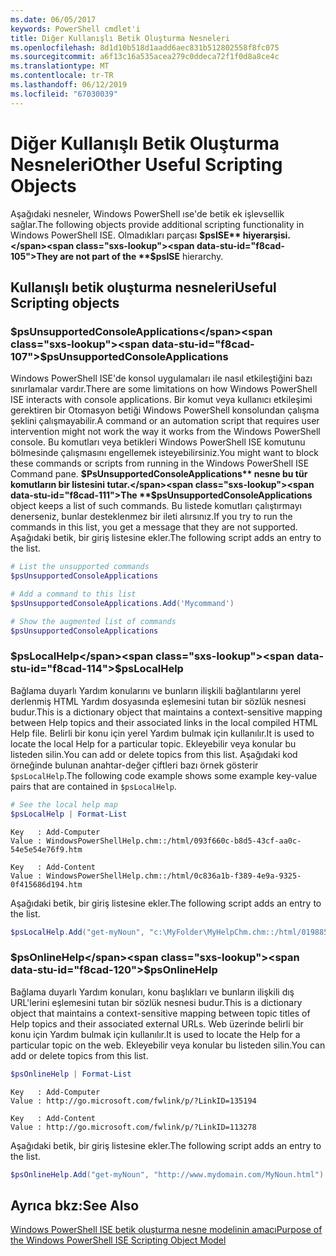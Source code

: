 ```yaml
---
ms.date: 06/05/2017
keywords: PowerShell cmdlet'i
title: Diğer Kullanışlı Betik Oluşturma Nesneleri
ms.openlocfilehash: 8d1d10b518d1aadd6aec831b512802558f8fc075
ms.sourcegitcommit: a6f13c16a535acea279c0ddeca72f1f0d8a8ce4c
ms.translationtype: MT
ms.contentlocale: tr-TR
ms.lasthandoff: 06/12/2019
ms.locfileid: "67030039"
---
```

# <a name="other-useful-scripting-objects"></a><span data-ttu-id="f8cad-103">Diğer Kullanışlı Betik Oluşturma Nesneleri</span><span class="sxs-lookup"><span data-stu-id="f8cad-103">Other Useful Scripting Objects</span></span>

<span data-ttu-id="f8cad-104">Aşağıdaki nesneler, Windows PowerShell ıse'de betik ek işlevsellik sağlar.</span><span class="sxs-lookup"><span data-stu-id="f8cad-104">The following objects provide additional scripting functionality in Windows PowerShell ISE.</span></span> <span data-ttu-id="f8cad-105">Olmadıkları parçası **$psISE** hiyerarşisi.</span><span class="sxs-lookup"><span data-stu-id="f8cad-105">They are not part of the **$psISE** hierarchy.</span></span>

## <a name="useful-scripting-objects"></a><span data-ttu-id="f8cad-106">Kullanışlı betik oluşturma nesneleri</span><span class="sxs-lookup"><span data-stu-id="f8cad-106">Useful Scripting objects</span></span>

### <a name="psunsupportedconsoleapplications"></a><span data-ttu-id="f8cad-107">$psUnsupportedConsoleApplications</span><span class="sxs-lookup"><span data-stu-id="f8cad-107">$psUnsupportedConsoleApplications</span></span>

<span data-ttu-id="f8cad-108">Windows PowerShell ISE'de konsol uygulamaları ile nasıl etkileştiğini bazı sınırlamalar vardır.</span><span class="sxs-lookup"><span data-stu-id="f8cad-108">There are some limitations on how Windows PowerShell ISE interacts with console applications.</span></span> <span data-ttu-id="f8cad-109">Bir komut veya kullanıcı etkileşimi gerektiren bir Otomasyon betiği Windows PowerShell konsolundan çalışma şeklini çalışmayabilir.</span><span class="sxs-lookup"><span data-stu-id="f8cad-109">A command or an automation script that requires user intervention might not work the way it works from the Windows PowerShell console.</span></span> <span data-ttu-id="f8cad-110">Bu komutları veya betikleri Windows PowerShell ISE komutunu bölmesinde çalışmasını engellemek isteyebilirsiniz.</span><span class="sxs-lookup"><span data-stu-id="f8cad-110">You might want to block these commands or scripts from running in the Windows PowerShell ISE Command pane.</span></span> <span data-ttu-id="f8cad-111">**$PsUnsupportedConsoleApplications** nesne bu tür komutların bir listesini tutar.</span><span class="sxs-lookup"><span data-stu-id="f8cad-111">The **$psUnsupportedConsoleApplications** object keeps a list of such commands.</span></span> <span data-ttu-id="f8cad-112">Bu listede komutları çalıştırmayı denerseniz, bunlar desteklenmez bir ileti alırsınız.</span><span class="sxs-lookup"><span data-stu-id="f8cad-112">If you try to run the commands in this list, you get a message that they are not supported.</span></span> <span data-ttu-id="f8cad-113">Aşağıdaki betik, bir giriş listesine ekler.</span><span class="sxs-lookup"><span data-stu-id="f8cad-113">The following script adds an entry to the list.</span></span>

```powershell
# List the unsupported commands
$psUnsupportedConsoleApplications

# Add a command to this list
$psUnsupportedConsoleApplications.Add('Mycommand')

# Show the augmented list of commands
$psUnsupportedConsoleApplications
```

### <a name="pslocalhelp"></a><span data-ttu-id="f8cad-114">$psLocalHelp</span><span class="sxs-lookup"><span data-stu-id="f8cad-114">$psLocalHelp</span></span>

<span data-ttu-id="f8cad-115">Bağlama duyarlı Yardım konularını ve bunların ilişkili bağlantılarını yerel derlenmiş HTML Yardım dosyasında eşlemesini tutan bir sözlük nesnesi budur.</span><span class="sxs-lookup"><span data-stu-id="f8cad-115">This is a dictionary object that maintains a context-sensitive mapping between Help topics and their associated links in the local compiled HTML Help file.</span></span> <span data-ttu-id="f8cad-116">Belirli bir konu için yerel Yardım bulmak için kullanılır.</span><span class="sxs-lookup"><span data-stu-id="f8cad-116">It is used to locate the local Help for a particular topic.</span></span> <span data-ttu-id="f8cad-117">Ekleyebilir veya konular bu listeden silin.</span><span class="sxs-lookup"><span data-stu-id="f8cad-117">You can add or delete topics from this list.</span></span> <span data-ttu-id="f8cad-118">Aşağıdaki kod örneğinde bulunan anahtar-değer çiftleri bazı örnek gösterir `$psLocalHelp`.</span><span class="sxs-lookup"><span data-stu-id="f8cad-118">The following code example shows some example key-value pairs that are contained in `$psLocalHelp`.</span></span>

```powershell
# See the local help map
$psLocalHelp | Format-List
```

```output
Key   : Add-Computer
Value : WindowsPowerShellHelp.chm::/html/093f660c-b8d5-43cf-aa0c-54e5e54e76f9.htm

Key   : Add-Content
Value : WindowsPowerShellHelp.chm::/html/0c836a1b-f389-4e9a-9325-0f415686d194.htm
```

<span data-ttu-id="f8cad-119">Aşağıdaki betik, bir giriş listesine ekler.</span><span class="sxs-lookup"><span data-stu-id="f8cad-119">The following script adds an entry to the list.</span></span>

```powershell
$psLocalHelp.Add("get-myNoun", "c:\MyFolder\MyHelpChm.chm::/html/0198854a-1298-57ae-aa0c-87b5e5a84712.htm")
```

### <a name="psonlinehelp"></a><span data-ttu-id="f8cad-120">$psOnlineHelp</span><span class="sxs-lookup"><span data-stu-id="f8cad-120">$psOnlineHelp</span></span>

<span data-ttu-id="f8cad-121">Bağlama duyarlı Yardım konuları, konu başlıkları ve bunların ilişkili dış URL'lerini eşlemesini tutan bir sözlük nesnesi budur.</span><span class="sxs-lookup"><span data-stu-id="f8cad-121">This is a dictionary object that maintains a context-sensitive mapping between topic titles of Help topics and their associated external URLs.</span></span> <span data-ttu-id="f8cad-122">Web üzerinde belirli bir konu için Yardım bulmak için kullanılır.</span><span class="sxs-lookup"><span data-stu-id="f8cad-122">It is used to locate the Help for a particular topic on the web.</span></span> <span data-ttu-id="f8cad-123">Ekleyebilir veya konular bu listeden silin.</span><span class="sxs-lookup"><span data-stu-id="f8cad-123">You can add or delete topics from this list.</span></span>

```powershell
$psOnlineHelp | Format-List
```

```output
Key   : Add-Computer
Value : http://go.microsoft.com/fwlink/p/?LinkID=135194

Key   : Add-Content
Value : http://go.microsoft.com/fwlink/p/?LinkID=113278
```

<span data-ttu-id="f8cad-124">Aşağıdaki betik, bir giriş listesine ekler.</span><span class="sxs-lookup"><span data-stu-id="f8cad-124">The following script adds an entry to the list.</span></span>

```powershell
$psOnlineHelp.Add("get-myNoun", "http://www.mydomain.com/MyNoun.html")
```

## <a name="see-also"></a><span data-ttu-id="f8cad-125">Ayrıca bkz:</span><span class="sxs-lookup"><span data-stu-id="f8cad-125">See Also</span></span>

[<span data-ttu-id="f8cad-126">Windows PowerShell ISE betik oluşturma nesne modelinin amacı</span><span class="sxs-lookup"><span data-stu-id="f8cad-126">Purpose of the Windows PowerShell ISE Scripting Object Model</span></span>](../components/ise/object-model/Purpose-of-the-Windows-PowerShell-ISE-Scripting-Object-Model.md)
